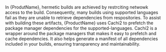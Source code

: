 In {ProdutName}, hermetic builds are achieved by restrciting netwowk access to the build. Consequently, many builds using supported languages fail as they are unable to retrieve dependencies from respositories. To assist with building these artifacts, {ProductName} uses Cachi2 to prefetch the package manager dependencies for the supported-languages. Cachi2 is a wrapper around the package managers that makes it easy to prefetch and cache dependencies. It also helps generate a manifest of all dependencies included in your builds, ensuring transparency and maintainability.
